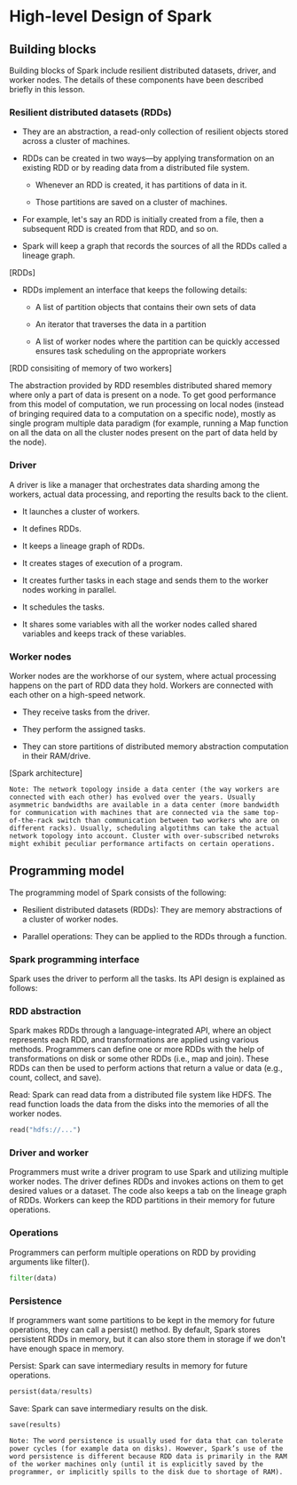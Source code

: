 # High-level Design of Spark
## Building blocks
Building blocks of Spark include resilient distributed datasets, driver, and worker nodes. The details of these components have been described briefly in this lesson.


### Resilient distributed datasets (RDDs)
- They are an abstraction, a read-only collection of resilient objects stored across a cluster of machines.

- RDDs can be created in two ways––by applying transformation on an existing RDD or by reading data from a distributed file system.

    - Whenever an RDD is created, it has partitions of data in it.

    - Those partitions are saved on a cluster of machines.

- For example, let's say an RDD is initially created from a file, then a subsequent RDD is created from that RDD, and so on.

- Spark will keep a graph that records the sources of all the RDDs called a lineage graph.

[RDDs]

- RDDs implement an interface that keeps the following details:

    - A list of partition objects that contains their own sets of data

    - An iterator that traverses the data in a partition

    - A list of worker nodes where the partition can be quickly accessed ensures task scheduling on the appropriate workers

[RDD consisiting of memory of two workers]

The abstraction provided by RDD resembles distributed shared memory where only a part of data is present on a node. To get good performance from this model of computation, we run processing on local nodes (instead of bringing required data to a computation on a specific node), mostly as single program multiple data paradigm (for example, running a Map function on all the data on all the cluster nodes present on the part of data held by the node).


### Driver
A driver is like a manager that orchestrates data sharding among the workers, actual data processing, and reporting the results back to the client.

- It launches a cluster of workers.

- It defines RDDs.

- It keeps a lineage graph of RDDs.

- It creates stages of execution of a program.

- It creates further tasks in each stage and sends them to the worker nodes working in parallel.

- It schedules the tasks.

- It shares some variables with all the worker nodes called shared variables and keeps track of these variables.


### Worker nodes
Worker nodes are the workhorse of our system, where actual processing happens on the part of RDD data they hold. Workers are connected with each other on a high-speed network.

- They receive tasks from the driver.

- They perform the assigned tasks.

- They can store partitions of distributed memory abstraction computation in their RAM/drive.


[Spark architecture]

```
Note: The network topology inside a data center (the way workers are connected with each other) has evolved over the years. Usually asymmetric bandwidths are available in a data center (more bandwidth for communication with machines that are connected via the same top-of-the-rack switch than communication between two workers who are on different racks). Usually, scheduling algotithms can take the actual network topology into account. Cluster with over-subscribed netwroks might exhibit peculiar performance artifacts on certain operations.
```

## Programming model
The programming model of Spark consists of the following:

- Resilient distributed datasets (RDDs): They are memory abstractions of a cluster of worker nodes.

- Parallel operations: They can be applied to the RDDs through a function.

### Spark programming interface
Spark uses the driver to perform all the tasks. Its API design is explained as follows:

### RDD abstraction
Spark makes RDDs through a language-integrated API, where an object represents each RDD, and transformations are applied using various methods. Programmers can define one or more RDDs with the help of transformations on disk or some other RDDs (i.e., map and join). These RDDs can then be used to perform actions that return a value or data (e.g., count, collect, and save).

Read: Spark can read data from a distributed file system like HDFS. The read function loads the data from the disks into the memories of all the worker nodes.

```python
read("hdfs://...")
```

### Driver and worker
Programmers must write a driver program to use Spark and utilizing multiple worker nodes. The driver defines RDDs and invokes actions on them to get desired values or a dataset. The code also keeps a tab on the lineage graph of RDDs. Workers can keep the RDD partitions in their memory for future operations.

### Operations
Programmers can perform multiple operations on RDD by providing arguments like filter().
```python
filter(data)
```
### Persistence
If programmers want some partitions to be kept in the memory for future operations, they can call a persist() method. By default, Spark stores persistent RDDs in memory, but it can also store them in storage if we don't have enough space in memory.

Persist: Spark can save intermediary results in memory for future operations.
```python
persist(data/results)
```

Save: Spark can save intermediary results on the disk.
```python
save(results)
```
```
Note: The word persistence is usually used for data that can tolerate power cycles (for example data on disks). However, Spark’s use of the word persistence is different because RDD data is primarily in the RAM of the worker machines only (until it is explicitly saved by the programmer, or implicitly spills to the disk due to shortage of RAM).
```


